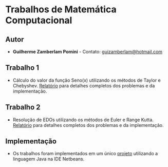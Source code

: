 # Trabalhos de Matemática Computacional

## Autor

* **Guilherme Zamberlam Pomini** - Contato: guizamberlam@hotmail.com

## Trabalho 1

* Cálculo do valor da função Seno(x) utilizando os métodos de Taylor e Chebyshev. [Relatório](Relatorios/MC_Taylor_e_Chebyshev.pdf) para detalhes completos dos problemas e da implementação.


## Trabalho 2

* Resolução de EDOs utilizando os métodos de Euler e Range Kutta. [Relatório](Relatorios/MC_Euler_e_Range_Kutta.pdf) para detalhes completos dos problemas e da implementação.


## Implementação

* Os trabalhos foram implementados em um único [projeto](TrabalhosMC/src/trabalhosmc) utilizando a linguagem Java na IDE Netbeans.
